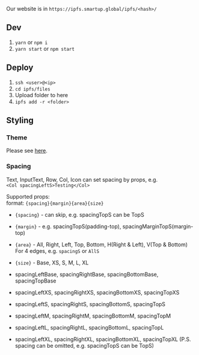 Our website is in
`https://ipfs.smartup.global/ipfs/<hash>/`

## Dev
1. `yarn` or `npm i`   
2. `yarn start` or `npm start`   

## Deploy
1. `ssh <user>@<ip>`
2. `cd ipfs/files`
3. Upload folder to here
4. `ipfs add -r <folder>`

## Styling
### Theme
Please see [here](https://github.com/smartupdev/smartup-dapp-ui/blob/master/src/theme.js).

### Spacing
Text, InputText, Row, Col, Icon can set spacing by props, e.g.   
`<Col spacingLeftS>Testing</Col>`

Supported props:    
format: `{spacing}{margin}{area}{size}`
* `{spacing}` - can skip, e.g. spacingTopS can be TopS
* `{margin}` - e.g. spacingTopS(padding-top), spacingMarginTopS(margin-top)
* `{area}` - All, Right, Left, Top, Bottom, H(Right & Left), V(Top & Bottom)   
For 4 edges, e.g. `spacingS` or `AllS`
* `{size}` - Base, XS, S, M, L, XL

* spacingLeftBase, spacingRightBase, spacingBottomBase, spacingTopBase
* spacingLeftXS, spacingRightXS, spacingBottomXS, spacingTopXS
* spacingLeftS, spacingRightS, spacingBottomS, spacingTopS
* spacingLeftM, spacingRightM, spacingBottomM, spacingTopM
* spacingLeftL, spacingRightL, spacingBottomL, spacingTopL
* spacingLeftXL, spacingRightXL, spacingBottomXL, spacingTopXL
(P.S. spacing can be omitted, e.g. spacingTopS can be TopS)